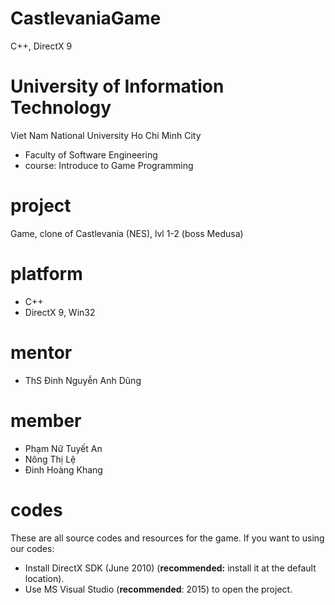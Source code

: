 # CastlevaniaGame
C++, DirectX 9

# University of Information Technology
Viet Nam National University Ho Chi Minh City
- Faculty of Software Engineering
- course: Introduce to Game Programming

# project
Game, clone of Castlevania (NES), lvl 1-2 (boss Medusa)

# platform
- C++
- DirectX 9, Win32

# mentor
- ThS Đinh Nguyễn Anh Dũng

# member
- Phạm Nữ Tuyết An
- Nông Thị Lệ
- Đinh Hoàng Khang

# codes
These are all source codes and resources for the game. If you want to using our codes:
- Install DirectX SDK (June 2010) (**recommended:** install it at the default location).
- Use MS Visual Studio (**recommended**: 2015) to open the project.
